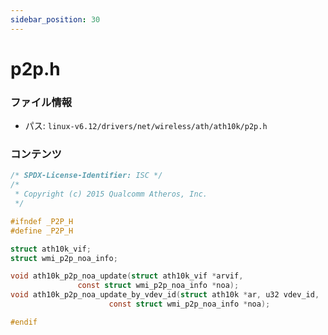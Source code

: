 ```yaml
---
sidebar_position: 30
---
```

# p2p.h

### ファイル情報

- パス: `linux-v6.12/drivers/net/wireless/ath/ath10k/p2p.h`

### コンテンツ

```h
/* SPDX-License-Identifier: ISC */
/*
 * Copyright (c) 2015 Qualcomm Atheros, Inc.
 */

#ifndef _P2P_H
#define _P2P_H

struct ath10k_vif;
struct wmi_p2p_noa_info;

void ath10k_p2p_noa_update(struct ath10k_vif *arvif,
			   const struct wmi_p2p_noa_info *noa);
void ath10k_p2p_noa_update_by_vdev_id(struct ath10k *ar, u32 vdev_id,
				      const struct wmi_p2p_noa_info *noa);

#endif

```
